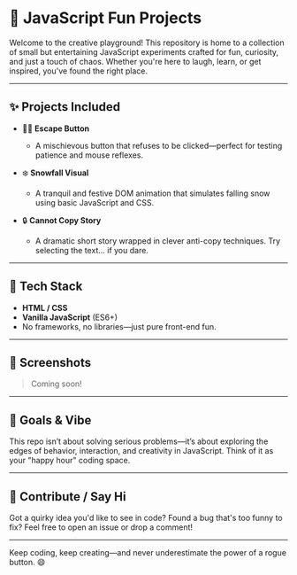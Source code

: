 # 🎉 JavaScript Fun Projects

Welcome to the creative playground! This repository is home to a collection of small but entertaining JavaScript experiments crafted for fun, curiosity, and just a touch of chaos. Whether you're here to laugh, learn, or get inspired, you've found the right place.

---

## ✨ Projects Included

- 🏃‍♂️ **Escape Button**
  - A mischievous button that refuses to be clicked—perfect for testing patience and mouse reflexes.
  
- ❄️ **Snowfall Visual**
  - A tranquil and festive DOM animation that simulates falling snow using basic JavaScript and CSS.

- 🔒 **Cannot Copy Story**
  - A dramatic short story wrapped in clever anti-copy techniques. Try selecting the text... if you dare.

---

## 🔧 Tech Stack

- **HTML / CSS**
- **Vanilla JavaScript** (ES6+)
- No frameworks, no libraries—just pure front-end fun.

---

## 📸 Screenshots

> Coming soon! 

---

## 🧠 Goals & Vibe

This repo isn’t about solving serious problems—it’s about exploring the edges of behavior, interaction, and creativity in JavaScript. Think of it as your "happy hour" coding space.



---

## 💬 Contribute / Say Hi

Got a quirky idea you'd like to see in code? Found a bug that's too funny to fix? Feel free to open an issue or drop a comment!

---



Keep coding, keep creating—and never underestimate the power of a rogue button. 😄

